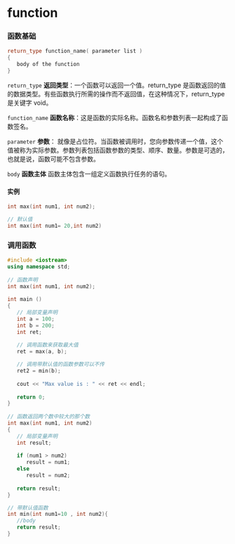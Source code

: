 # function



### 函数基础

```cpp
return_type function_name( parameter list )
{
   body of the function
}
```

`return_type` **返回类型**：一个函数可以返回一个值。return\_type 是函数返回的值的数据类型。有些函数执行所需的操作而不返回值，在这种情况下，return\_type 是关键字 void。

`function_name` **函数名称**：这是函数的实际名称。函数名和参数列表一起构成了函数签名。

`parameter` **参数**： 就像是占位符。当函数被调用时，您向参数传递一个值，这个值被称为实际参数。参数列表包括函数参数的类型、顺序、数量。参数是可选的，也就是说，函数可能不包含参数。

`body` **函数主体** 函数主体包含一组定义函数执行任务的语句。

#### 实例

```cpp
int max(int num1, int num2);

// 默认值
int max(int num1= 20,int num2)
```

### 调用函数

```cpp
#include <iostream>
using namespace std;
 
// 函数声明
int max(int num1, int num2);
 
int main ()
{
   // 局部变量声明
   int a = 100;
   int b = 200;
   int ret;
 
   // 调用函数来获取最大值
   ret = max(a, b);

   // 调用带默认值的函数参数可以不传
   ret2 = min(b);
 
   cout << "Max value is : " << ret << endl;
 
   return 0;
}
 
// 函数返回两个数中较大的那个数
int max(int num1, int num2) 
{
   // 局部变量声明
   int result;
 
   if (num1 > num2)
      result = num1;
   else
      result = num2;
 
   return result; 
}

// 带默认值函数
int min(int num1=10 , int num2){
   //body
   return result;
}
```
